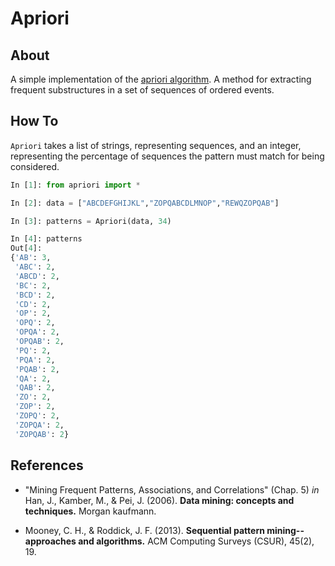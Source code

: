 # Apriori

## About

A simple implementation of the [apriori algorithm](https://en.wikipedia.org/wiki/Apriori_algorithm). A method for extracting frequent substructures in a set of sequences of ordered events.

## How To

`Apriori` takes a list of strings, representing sequences, and an integer, representing the percentage of sequences the pattern must match for being considered.

```python
In [1]: from apriori import *

In [2]: data = ["ABCDEFGHIJKL","ZOPQABCDLMNOP","REWQZOPQAB"]

In [3]: patterns = Apriori(data, 34)

In [4]: patterns
Out[4]:
{'AB': 3,
 'ABC': 2,
 'ABCD': 2,
 'BC': 2,
 'BCD': 2,
 'CD': 2,
 'OP': 2,
 'OPQ': 2,
 'OPQA': 2,
 'OPQAB': 2,
 'PQ': 2,
 'PQA': 2,
 'PQAB': 2,
 'QA': 2,
 'QAB': 2,
 'ZO': 2,
 'ZOP': 2,
 'ZOPQ': 2,
 'ZOPQA': 2,
 'ZOPQAB': 2}
 ```

## References

+ "Mining Frequent Patterns, Associations, and Correlations" (Chap. 5) *in* Han, J., Kamber, M., & Pei, J. (2006). **Data mining: concepts and techniques.** Morgan kaufmann.

+ Mooney, C. H., & Roddick, J. F. (2013). **Sequential pattern mining--approaches and algorithms.** ACM Computing Surveys (CSUR), 45(2), 19.